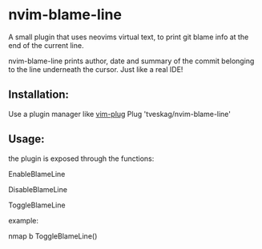# nvim-blame-line
A small plugin that uses neovims virtual text, to print git blame info at the end of the current line.

nvim-blame-line prints author, date and summary of the commit belonging to the line underneath the cursor.
Just like a real IDE!

## Installation:
Use a plugin manager like [vim-plug](https://github.com/junegunn/vim-plug)
Plug 'tveskag/nvim-blame-line'

## Usage:
the plugin is exposed through the functions:

EnableBlameLine

DisableBlameLine

ToggleBlameLine

example:

nmap <expr> <leader>b ToggleBlameLine()
